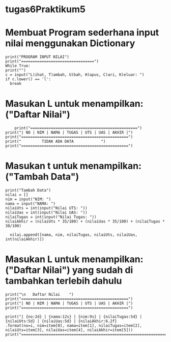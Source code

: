# tugas6Praktikum5


# Membuat Program sederhana input nilai menggunakan Dictionary

	print("PROGRAM INPUT NILAI")
	print("================================")
	While True:
	print("")
	c = input("L)ihat, T)ambah, U)bah, H)apus, C)ari, K)eluar: ")
	if c.lower() == 'l':
   	  break

# Masukan L untuk menampilkan:("Daftar Nilai")

        print("===============================================")
	print("| NO | NIM | NAMA | TUGAS | UTS | UAS | AKHIR |")
	print("===============================================")
	print("			TIDAK ADA DATA		      ")
	print("===============================================")

# Masukan t untuk menampilkan:("Tambah Data")

	print("Tambah Data")
	nilai = []
	nim = input("NIM: ")
	nama = input("NAMA: ")
	nilaiUts = int(input("Nilai UTS: "))
	nilaiUas = int(input("Nilai UAS: "))
	nilaiTugas = int(input("Nilai Tugas: "))
	nilaiAkhir = (nilaiUts * 35/100) + (nilaiUas * 35/100) + (nilaiTugas * 30/100)
   
      nilai.append([nama, nim, nilaiTugas, nilaiUts, nilaiUas, int(nilaiAkhir)])

# Masukan L untuk menampilkan:("Daftar Nilai") yang sudah di tambahkan terlebih dahulu
 
	print("\n	Daftar Nilai	")
	print("===============================================")
	print("| NO | NIM | NAMA | TUGAS | UTS | UAS | AKHIR |")
	print("===============================================")
	
	print("| {no:2d} | {nama:12s} | {nim:9s} | {nilaiTugas:5d} | {nilaiUts:5d} | {nilaiUas:5d} | {nilaiAkhir:6.2f}
	.format(no=i, nim=item[0], nama=item[1], nilaiTugas=item[2], nilaiUts=item[3], nilaiUas=item[4], nilaiAkhir=item[5]))
	print("=============================================================================================================")

		





